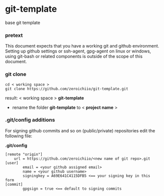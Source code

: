 # git-template
base git template

### pretext

This document expects that you have a working git and github environment. Setting up github settings or ssh-agent, gpg-agent on linux or windows, using git-bash or related components is outside of the scope of this document.

### git clone
```
cd < working space >
git clone https://github.com/zeroichiio/git-template.git
```
result: < working space > **git-template**


- rename the folder **git-template** to < **project name** >

### .git/config additions

For signing github commits and so on (public/private) repositories edit the following file:

**.git/config**

```
[remote "origin"]
	url = https://github.com/zeroichiio/<new name of git repo>.git
[user]
        email = <your github assigned email>
        name = <your github username>
        signingkey = A69E641C4115DFB5 <== your signing key in this form
[commit]
        gpgsign = true <== default to signing commits
```
